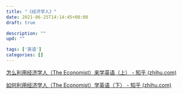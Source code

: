 ```yaml
---
title: "《经济学人》"
date: 2021-06-25T14:14:45+08:00
draft: true

description: ""
upd: ""

tags: ['英语']
categories: []
---
```


<!--more-->

[怎么利用经济学人（The Economist）来学英语（上） - 知乎 (zhihu.com)](https://zhuanlan.zhihu.com/p/111184582)

[如何利用经济学人（The Economist）学英语（下） - 知乎 (zhihu.com)](https://zhuanlan.zhihu.com/p/111187178)
